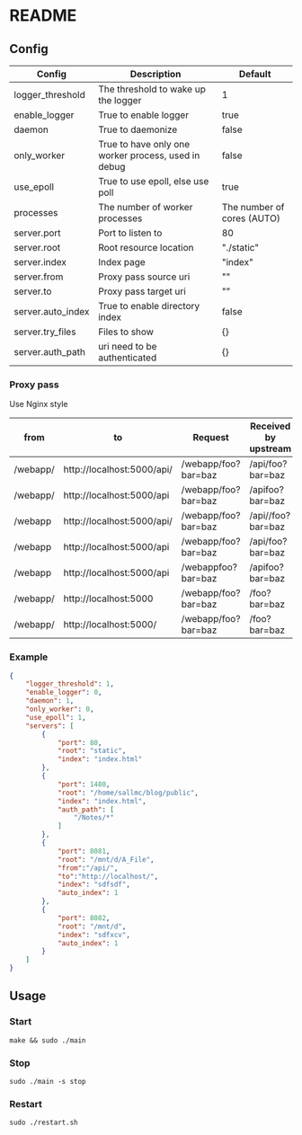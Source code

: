 # README

## Config

| Config            | Description                                         | Default                    |
| ----------------- | --------------------------------------------------- | -------------------------- |
| logger_threshold  | The threshold to wake up the logger                 | 1                          |
| enable_logger     | True to enable logger                               | true                       |
| daemon            | True to daemonize                                   | false                      |
| only_worker       | True to have only one worker process, used in debug | false                      |
| use_epoll         | True to use epoll, else use poll                    | true                       |
| processes         | The number of worker processes                      | The number of cores (AUTO) |
| server.port       | Port to listen to                                   | 80                         |
| server.root       | Root resource location                              | "./static"                 |
| server.index      | Index page                                          | "index"                    |
| server.from       | Proxy pass source uri                               | ""                         |
| server.to         | Proxy pass target uri                               | ""                         |
| server.auto_index | True to enable directory index                      | false                      |
| server.try_files  | Files to show                                       | {}                         |
| server.auth_path  | uri need to be authenticated                        | {}                         |

### Proxy pass

Use Nginx style

| from     | to                         | Request             | Received by upstream |
| -------- | -------------------------- | ------------------- | -------------------- |
| /webapp/ | http://localhost:5000/api/ | /webapp/foo?bar=baz | /api/foo?bar=baz     |
| /webapp/ | http://localhost:5000/api  | /webapp/foo?bar=baz | /apifoo?bar=baz      |
| /webapp  | http://localhost:5000/api/ | /webapp/foo?bar=baz | /api//foo?bar=baz    |
| /webapp  | http://localhost:5000/api  | /webapp/foo?bar=baz | /api/foo?bar=baz     |
| /webapp  | http://localhost:5000/api  | /webappfoo?bar=baz  | /apifoo?bar=baz      |
| /webapp/ | http://localhost:5000      | /webapp/foo?bar=baz | /foo?bar=baz         |
| /webapp/ | http://localhost:5000/     | /webapp/foo?bar=baz | /foo?bar=baz         |

### Example

```json
{
    "logger_threshold": 1,
    "enable_logger": 0,
    "daemon": 1,
    "only_worker": 0,
    "use_epoll": 1,
    "servers": [
        {
            "port": 80,
            "root": "static",
            "index": "index.html"
        },
        {
            "port": 1480,
            "root": "/home/sallmc/blog/public",
            "index": "index.html",
            "auth_path": [
                "/Notes/*"
            ]
        },
        {
            "port": 8081,
            "root": "/mnt/d/A_File",
            "from":"/api/",
            "to":"http://localhost/",
            "index": "sdfsdf",
            "auto_index": 1
        },
        {
            "port": 8082,
            "root": "/mnt/d",
            "index": "sdfxcv",
            "auto_index": 1
        }
    ]
}
```

## Usage

### Start

```shell
make && sudo ./main
```

### Stop

```shell
sudo ./main -s stop
```

### Restart

```shell
sudo ./restart.sh
```
